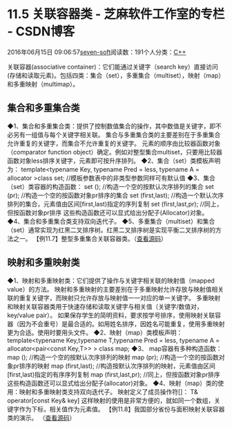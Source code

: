 
# 11.5 关联容器类 -  芝麻软件工作室的专栏 - CSDN博客


2016年06月15日 09:06:57[seven-soft](https://me.csdn.net/softn)阅读数：191个人分类：[C++																](https://blog.csdn.net/softn/article/category/6266511)



关联容器(associative
 container)：它们能通过关键字（search
 key）直接访问(存储和读取元素)。包括四类：集合（set），多重集合（multiset），映射（map）和多重映射（multimap）。
## 集合和多重集合类
◆1、集合和多重集合类：提供了控制数值集合的操作，其中数值是关键字，即不必另有一组值与每个关键字相关联。
集合与多重集合类的主要差别在于多重集合允许重复的关键字，而集合不允许重复的关键字。
元素的顺序由比较器函数对象（comparator
 function object）确定。例如对整型集合multiset，只要用比较器函数对象less<int>排序关键字，元素即可按升序排列。
◆2、集合（set）类模板声明为：
template<typename Key, typename Pred = less<Key>,
typename A = allocator<Key> >class set;
//模板参数表中的非类型参数同样可有默认值
◆3、集合（set）类容器的构造函数：
set (); //构造一个空的按默认次序排列的集合
set (pr); //构造一个空的按函数对象pr排序的集合
set (first,last);
//构造一个默认次序排列的集合，元素值由区间[first,last)指定的序列复制
set (first,last,pr); //同上，但按函数对象pr排序
这些构造函数还可以显式给出分配子(Allocator)对象。
◆4、集合和多重集合类支持双向迭代子。
◆5、多重集合（multiset）和集合（set）通常实现为红黑二叉排序树。红黑二叉排序树是实现平衡二叉排序树的方法之一。
【例11.7】整型多重集合关联容器类。（[查看源码](http://www.weixueyuan.net/templets/default/cpp/source/%E6%95%B4%E5%9E%8B%E5%A4%9A%E9%87%8D%E9%9B%86%E5%90%88%E5%85%B3%E8%81%94%E5%AE%B9%E5%99%A8%E7%B1%BB%E7%9A%84%E6%BC%94%E7%A4%BA.txt)）
## 映射和多重映射类
◆1、映射和多重映射类：它们提供了操作与关键字相关联的映射值（mapped
 value）的方法。
映射和多重映射的主要差别在于多重映射允许存放与映射值相关联的重复关键字，而映射只允许存放与映射值一一对应的单一关键字。
多重映射和映射关联容器类用于快速存储和读取关键字与相关值（关键字/数值对，key/value pair）。
如果保存学生的简明资料，要求按学号排序，使用映射关联容器（因为不会重号）是最合适的。如用姓名排序，因姓名可能重复，使用多重映射更为合适。使用时要用头文件<map>。
◆2、映射（map）类模板声明：
template<typename Key,typename T,typename Pred = less<Key>,
typename A = allocator<pair<const Key,T>> > class map;
◆3、
 map容器有多种构造函数：
map (); //构造一个空的按默认次序排列的映射
map (pr); //构造一个空的按函数对象pr排序的映射
map (first,last);
//构造按默认次序排列的映射，元素值由区间[first,last)指定的有序序列复制
map (first,last,pr); //同上，但按函数对象pr排序
这些构造函数还可以显式给出分配子(allocator)对象。
◆4、映射（map）类的使用：映射和多重映射类支持双向迭代子。
映射定义了成员操作符[]：
T& operator[const Key& key]
这样映射的使用是非常方便的，就如同一个数组，关键字作为下标，相关值作为元素值。
【例11.8】我国部分省份与面积映射关联容器类的演示。 （[查看源码](http://www.weixueyuan.net/templets/default/cpp/source/%E6%88%91%E5%9B%BD%E9%83%A8%E5%88%86%E7%9C%81%E4%BB%BD%E4%B8%8E%E9%9D%A2%E7%A7%AF%E6%98%A0%E5%B0%84%E5%85%B3%E8%81%94%E5%AE%B9%E5%99%A8%E7%B1%BB%E7%9A%84%E6%BC%94%E7%A4%BA.txt)）

